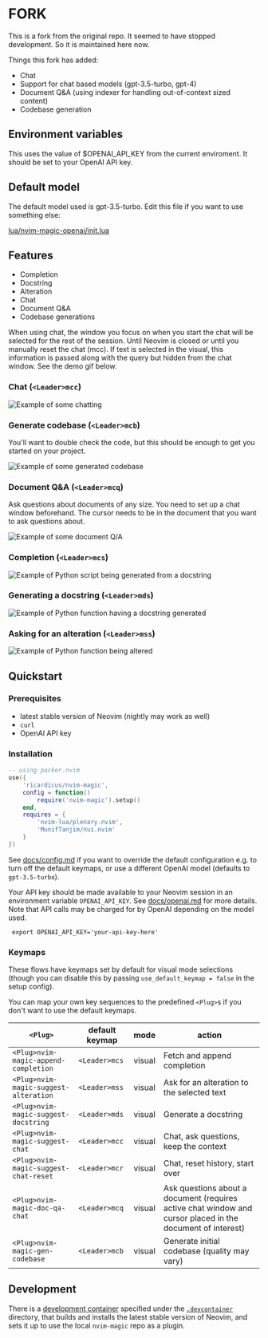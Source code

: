 # FORK

This is a fork from the original repo.
It seemed to have stopped development.
So it is maintained here now.

Things this fork has added:

- Chat
- Support for chat based models (gpt-3.5-turbo, gpt-4)
- Document Q&A (using indexer for handling out-of-context sized content)
- Codebase generation

## Environment variables

This uses the value of $OPENAI_API_KEY from the current enviroment. It should be set to your OpenAI API key.

## Default model

The default model used is gpt-3.5-turbo.
Edit this file if you want to use something else:

[lua/nvim-magic-openai/init.lua](https://github.com/Ricardicus/nvim-magic/blob/master/lua/nvim-magic-openai/init.lua)

## Features

- Completion
- Docstring
- Alteration
- Chat
- Document Q&A
- Codebase generations

When using chat, the window you focus on when you start the chat will be
selected for the rest of the session. Until Neovim is closed or until you
manually reset the chat (<Leader>mcc). If text is selected in the visual,
this information is passed along with the query but hidden from the chat window.
See the demo gif below.

### Chat (`<Leader>mcc`)

<img 
	alt='Example of some chatting'
	src='docs/gifs/chat.gif'
	/>

### Generate codebase (`<Leader>mcb`)

You'll want to double check the code, but this should be enough to get you started on your project.

<img 
	alt='Example of some generated codebase'
	src='docs/gifs/codebase.gif'
	/>

### Document Q&A (`<Leader>mcq`)

Ask questions about documents of any size. You need to set up a chat window beforehand.
The cursor needs to be in the document that you want to ask questions about.

<img 
	alt='Example of some document Q/A'
	src='docs/gifs/chat_doc_qa.gif'
	/>

### Completion (`<Leader>mcs`)

<img 
	alt='Example of Python script being generated from a docstring'
	src='docs/gifs/completion.gif'
	/>

### Generating a docstring (`<Leader>mds`)

<img 
	alt='Example of Python function having a docstring generated'
	src='docs/gifs/docstring.gif'
	/>

### Asking for an alteration (`<Leader>mss`)

<img 
	alt='Example of Python function being altered'
	src='docs/gifs/suggest.gif'
	/>

## Quickstart

### Prerequisites

- latest stable version of Neovim (nightly may work as well)
- `curl`
- OpenAI API key

### Installation

```lua
-- using packer.nvim
use({
	'ricardicus/nvim-magic',
	config = function()
		require('nvim-magic').setup()
	end,
	requires = {
		'nvim-lua/plenary.nvim',
		'MunifTanjim/nui.nvim'
	}
})
```

See [docs/config.md](docs/config.md) if you want to override the default configuration e.g. to turn off the default keymaps, or use a different OpenAI model (defaults to `gpt-3.5-turbo`).

Your API key should be made available to your Neovim session in an environment variable `OPENAI_API_KEY`. See [docs/openai.md](docs/openai.md) for more details. Note that API calls may be charged for by OpenAI depending on the model used.

```shell
 export OPENAI_API_KEY='your-api-key-here'
```

### Keymaps

These flows have keymaps set by default for visual mode selections (though you can disable this by passing `use_default_keymap = false` in the setup config).

You can map your own key sequences to the predefined `<Plug>`s if you don't want to use the default keymaps.

| `<Plug>`                               | default keymap | mode   | action                                       |
| -------------------------------------- | -------------- | ------ | -------------------------------------------- |
| `<Plug>nvim-magic-append-completion`   | `<Leader>mcs`  | visual | Fetch and append completion                  |
| `<Plug>nvim-magic-suggest-alteration`  | `<Leader>mss`  | visual | Ask for an alteration to the selected text   |
| `<Plug>nvim-magic-suggest-docstring`   | `<Leader>mds`  | visual | Generate a docstring                         |
| `<Plug>nvim-magic-suggest-chat`        | `<Leader>mcc`  | visual | Chat, ask questions, keep the context        |
| `<Plug>nvim-magic-suggest-chat-reset`  | `<Leader>mcr`  | visual | Chat, reset history, start over              |
| `<Plug>nvim-magic-doc-qa-chat`         | `<Leader>mcq`  | visual | Ask questions about a document (requires active chat window and cursor placed in the document of interest) |
| `<Plug>nvim-magic-gen-codebase`        | `<Leader>mcb`  | visual | Generate initial codebase (quality may vary) |

## Development

There is a [development container](https://containers.dev/) specified under the [`.devcontainer`](.devcontainer/) directory, that builds and installs the latest stable version of Neovim, and sets it up to use the local `nvim-magic` repo as a plugin.
